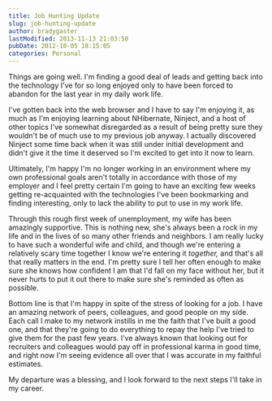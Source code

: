 ```yaml
---
title: Job Hunting Update
slug: job-hunting-update
author: bradygaster
lastModified: 2013-11-13 21:03:58
pubDate: 2012-10-05 18:15:05
categories: Personal
---
```


<p>Things are going well. I&apos;m finding a good deal of leads and getting back into the technology I&apos;ve for so long enjoyed only to have been forced to abandon for the last year in my daily work life.</p>
<p>I&apos;ve gotten back into the web browser and I have to say I&apos;m enjoying it, as much as I&apos;m enjoying learning about
  <a>NHibernate</a>,
  <a>Ninject</a>, and a host of other topics I&apos;ve somewhat disregarded as a result of being pretty sure they wouldn&apos;t be of much use to my previous job anyway. I actually discovered Ninject some time back when it was still under initial development and didn&apos;t
  give it the time it deserved so I&apos;m excited to get into it now to learn.</p>
<p>Ultimately, I&apos;m happy I&apos;m no longer working in an environment where my own professional goals aren&apos;t totally in accordance with those of my employer and I feel pretty certain I&apos;m going to have an exciting few weeks getting re-acquainted with the technologies
  I&apos;ve been bookmarking and finding interesting, only to lack the ability to put to use in my work life.</p>
<p>Through this rough first week of unemployment, my wife has been amazingly supportive. This is nothing new, she&apos;s always been a rock in my life and in the lives of so many other friends and neighbors. I am really lucky to have such a wonderful wife and
  child, and though we&apos;re entering a relatively scary time together I know we&apos;re entering it <em>together, </em> and that&apos;s all that really matters in the end. I&apos;m pretty sure I tell her often enough to make sure she knows how confident I am that I&apos;d fall
  on my face without her, but it never hurts to put it out there to make sure she&apos;s reminded as often as possible.&#xA0;</p>
<p>Bottom line is that I&apos;m happy in spite of the stress of looking for a job. I have an amazing network of peers, colleagues, and good people on my side. Each call I make to my network instills in me the faith that I&apos;ve built a good one, and that they&apos;re
  going to do everything to repay the help I&apos;ve tried to give them for the past few years. I&apos;ve always known that looking out for recruiters and colleagues would pay off in professional karma in good time, and right now I&apos;m seeing evidence all over that
  I was accurate in my faithful estimates.</p>
<p>My departure was a blessing, and I look forward to the next steps I&apos;ll take in my career.&#xA0;</p>
